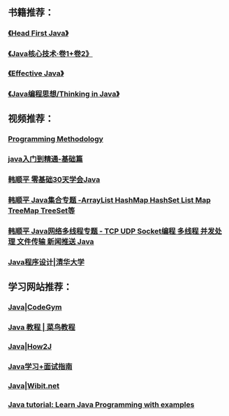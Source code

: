 ## 书籍推荐：
### [《Head First Java》](https://book.douban.com/subject/2000732/)
### [《Java核心技术·卷1+卷2》](https://book.douban.com/subject/25762168/)
### [《Effective Java》](https://book.douban.com/subject/3360807/)
### [《Java编程思想/Thinking in Java》](https://book.douban.com/subject/2130190/)

## 视频推荐：
### [Programming Methodology](https://www.zhihu.com/question/23496750)
### [java入门到精通-基础篇](https://www.bilibili.com/video/av45829913/)
### [韩顺平 零基础30天学会Java](https://www.bilibili.com/video/BV1fh411y7R8/)
### [韩顺平 Java集合专题 -ArrayList HashMap HashSet List Map TreeMap TreeSet等](https://www.bilibili.com/video/BV1YA411T76k/)
### [韩顺平 Java网络多线程专题 - TCP UDP Socket编程 多线程 并发处理 文件传输 新闻推送 Java](https://www.bilibili.com/video/BV1j54y1b7qv/)
### [Java程序设计|清华大学](https://www.xuetangx.com/course/THU08091000251/5881461)

## 学习网站推荐：
### [Java|CodeGym](https://codegym.cc/)
### [Java 教程 | 菜鸟教程](https://www.runoob.com/java/java-tutorial.html)
### [Java|How2J](https://how2j.cn/)
### [Java学习+面试指南](https://github.com/Snailclimb/JavaGuide)
### [Java|Wibit.net](https://www.wibit.net/course/Java)
### [Java tutorial: Learn Java Programming with examples](https://beginnersbook.com/java-tutorial-for-beginners-with-examples/)
